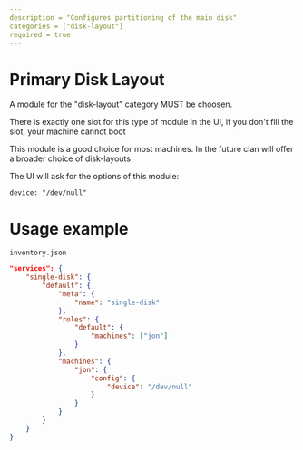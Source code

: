 ```yaml
---
description = "Configures partitioning of the main disk"
categories = ["disk-layout"]
required = true
---
```

# Primary Disk Layout

A module for the "disk-layout" category MUST be choosen.

There is exactly one slot for this type of module in the UI, if you don't fill the slot, your machine cannot boot

This module is a good choice for most machines. In the future clan will offer a broader choice of disk-layouts

The UI will ask for the options of this module:

`device: "/dev/null"`

# Usage example

`inventory.json`
```json
"services": {
    "single-disk": {
        "default": {
            "meta": {
                "name": "single-disk"
            },
            "roles": {
                "default": {
                    "machines": ["jon"]
                }
            },
            "machines": {
                "jon": {
                    "config": {
                        "device": "/dev/null"
                    }
                }
            }
        }
    }
}
```